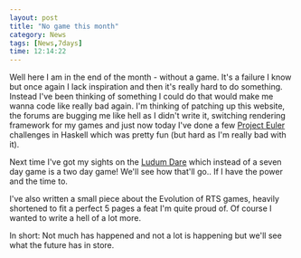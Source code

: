 ```yaml
---
layout: post
title: "No game this month"
category: News
tags: [News,7days]
time: 12:14:22
---
```

Well here I am in the end of the month - without a game. It's a failure I know but once again I lack inspiration and then it's really hard to do something. Instead I've been thinking of something I could do that would make me wanna code like really bad again. I'm thinking of patching up this website, the forums are bugging me like hell as I didn't write it, switching rendering framework for my games and just now today I've done a few [Project Euler](http://projecteuler.net/) challenges in Haskell which was pretty fun (but hard as I'm really bad with it).

Next time I've got my sights on the [Ludum Dare](http://www.ludumdare.com/) which instead of a seven day game is a two day game! We'll see how that'll go.. If I have the power and the time to.

I've also written a small piece about the Evolution of RTS games, heavily shortened to fit a perfect 5 pages a feat I'm quite proud of. Of course I wanted to write a hell of a lot more.

In short: Not much has happened and not a lot is happening but we'll see what the future has in store.

